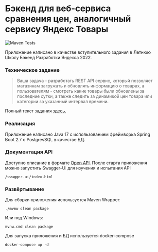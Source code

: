 # Бэкенд для веб-сервиса сравнения цен, аналогичный сервису Яндекс Товары
![Maven Tests](https://github.com/agluh/megamarket/actions/workflows/test.yml/badge.svg)

Приложение написано в качестве вступительного задания в Летнюю Школу Бэкенд Разработки Яндекса 2022.

### Техническое задание
> Ваша задача - разработать REST API сервис, который позволяет магазинам загружать и обновлять информацию о товарах, а пользователям - смотреть какие товары были обновлены за последние сутки, а также следить за динамикой цен товара или категории за указанный интервал времени.

Полный текст задания [здесь.](/task.md)

### Реализация
Приложение написано Java 17 с использованием фреймворка Spring Boot 2.7 с PostgresSQL в качестве БД.

### Документация API
Доступно описание в формате [Open API](/src/main/resources/static/docs/openapi.yaml). После старта приложения можно запустить Swagger-UI для изучения и испытания API
```
/swagger-ui/index.html
```

### Развёртывание
Для сборки приложения используется Maven Wrapper:
```
./mvnw clean package
```
Или под Windows:
```
mvnw.cmd clean package
```

Для запуска приложения и БД используется docker-compose
```
docker-compose up -d
```
